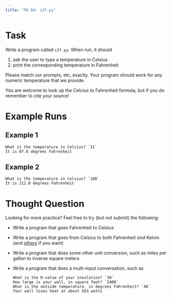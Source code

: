 ```yaml
---
title: "PA 04: c2f.py"
...
```


# Task

Write a program called `c2f.py`.
When run, it should 

1. ask the user to type a temperature in Celsius
2. print the corresponding temperature in Fahrenheit

Please match our prompts, etc, exactly.
Your program should work for any numeric temperature that we provide.

You are welcome to look up the Celcius to Fahrenheit formula, but if you do remember to cite your source!

# Example Runs

## Example 1

````
What is the temperature in Celsius? `31`
It is 87.8 degrees Fahrenheit
````

## Example 2

````
What is the temperature in Celsius? `100`
It is 212.0 degrees Fahrenheit
````

# Thought Question

Looking for more practice?  Feel free to try (but not submit) the following:

-   Write a program that goes Fahrenheit to Celsius
-   Write a program that goes from Celsius to both Fahrenheit *and* Kelvin (and [others](https://en.wikipedia.org/wiki/Scale_of_temperature#Conversion_table_between_different_temperature_scales) if you want)
-   Write a program that does some other unit conversion, such as miles per gallon to inverse square meters
-   Write a program that does a multi-input conversation, such as
    
    ````
    What is the R-value of your insulation? `30`
    How large is your wall, in square feet? `2400`
    What is the outside temperature, in degrees Fahrenheit? `48`
    Your wall loses heat at about 563 watts
    ````


